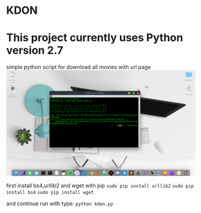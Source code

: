 # KDON 
# This project currently uses Python version 2.7
simple python script for download all movies with url page
![Alt text](https://raw.githubusercontent.com/kiahamedi/kdon/master/DeepinScreenshot_20180416173502.png "Optional title")

first install bs4,urllib2 and wget with pip
`sudo pip install urllib2`
`sudo pip install bs4`
`sudo pip install wget`

and continue run with type:
`python kdon.py`
